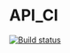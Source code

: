 # API_CI

[![Build status](https://ci.appveyor.com/api/projects/status/tybeh0epf31njqn4?svg=true)](https://ci.appveyor.com/project/TrollFrosT/api-ci-iwbai)
